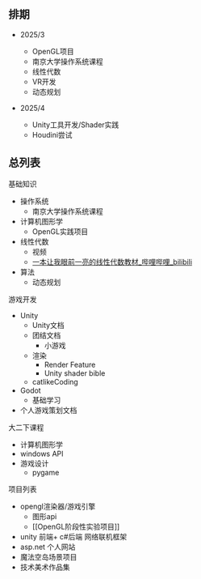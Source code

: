 ## 排期
- 2025/3
	- OpenGL项目
	- 南京大学操作系统课程
	- 线性代数
	- VR开发
	-  动态规划

- 2025/4
	- Unity工具开发/Shader实践
	- Houdini尝试
## 总列表
基础知识
- 操作系统
	- 南京大学操作系统课程
- 计算机图形学
	- OpenGL实践项目
- 线性代数
	- 视频
	- [一本让我眼前一亮的线性代数教材_哔哩哔哩_bilibili](https://www.bilibili.com/video/BV1ZkpjeZEih/?spm_id_from=333.1387.upload.video_card.click&vd_source=1015af2504b4c9c5deda584505666669)
- 算法
	- 动态规划

游戏开发
- Unity
	- Unity文档
	- 团结文档
		- 小游戏
	- 渲染
		- Render Feature
		- Unity shader bible
	- catlikeCoding
- Godot
	- 基础学习
- 个人游戏策划文档

大二下课程
- 计算机图形学
- windows API
- 游戏设计
	- pygame

项目列表
- opengl渲染器/游戏引擎
	- 图形api
	- [[OpenGL阶段性实验项目]]
- unity 前端+ c#后端 网络联机框架
- asp.net 个人网站
- 魔法空岛场景项目
- 技术美术作品集
